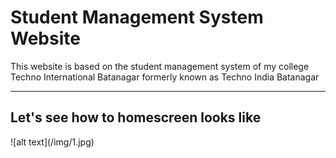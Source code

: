 # <h1><b>Student Management System Website</b></h1>

This website is based on the student management system of my college Techno International Batanagar formerly known as Techno India Batanagar

<hr>
<h2>Let's see how to homescreen looks like</h2>
![alt text](/img/1.jpg)
